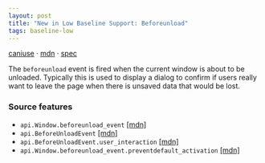 ```yaml
---
layout: post
title: "New in Low Baseline Support: Beforeunload"
tags: baseline-low
---
```


[caniuse](https://caniuse.com/?search=beforeunload) · [mdn](https://developer.mozilla.org/en-US/search?q=Beforeunload) · [spec](https://html.spec.whatwg.org/multipage/nav-history-apis.html#the-beforeunloadevent-interface)

The `beforeunload` event is fired when the current window is about to be unloaded. Typically this is used to display a dialog to confirm if users really want to leave the page when there is unsaved data that would be lost.

### Source features

- ``api.Window.beforeunload_event`` [[mdn]](https://developer.mozilla.org/en-US/search?q=api.Window.beforeunload_event)
- ``api.BeforeUnloadEvent`` [[mdn]](https://developer.mozilla.org/en-US/search?q=api.BeforeUnloadEvent)
- ``api.BeforeUnloadEvent.user_interaction`` [[mdn]](https://developer.mozilla.org/en-US/search?q=api.BeforeUnloadEvent.user_interaction)
- ``api.Window.beforeunload_event.preventdefault_activation`` [[mdn]](https://developer.mozilla.org/en-US/search?q=api.Window.beforeunload_event.preventdefault_activation)

